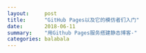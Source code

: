 ```yaml
---
layout:     post
title:      "GitHub Pages以及它的模仿者们入门"
date:       2018-06-11
summary:    "用Github Pages服务搭建静态博客-"
categories: balabala
---
```


